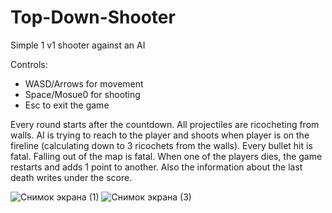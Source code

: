 # Top-Down-Shooter
Simple 1 v1 shooter against an AI

Controls:
- WASD/Arrows for movement
- Space/Mosue0 for shooting
- Esc to exit the game

Every round starts after the countdown. All projectiles are ricocheting from walls. AI is trying to reach to the player and shoots when player is on the fireline (calculating down to 3 ricochets from the walls). Every bullet hit is fatal. Falling out of the map is fatal. When one of the players dies, the game restarts and adds 1 point to another. Also the information about the last death writes under the score.

![Снимок экрана (1)](https://user-images.githubusercontent.com/74947297/169917199-e634d7a2-1e82-428c-8ae6-040e5fa19550.png)
![Снимок экрана (3)](https://user-images.githubusercontent.com/74947297/169917221-9c8d9070-2906-408b-ae3d-aaa5debe8c44.png)
